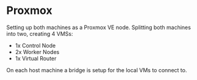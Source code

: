# Proxmox

Setting up both machines as a Proxmox VE node.
Splitting both machines into two, creating 4 VMSs:
- 1x Control Node
- 2x Worker Nodes
- 1x Virtual Router

On each host machine a bridge is setup for the local VMs to connect to.